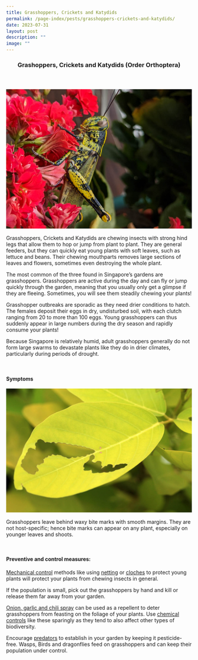 ```yaml
---
title: Grasshoppers, Crickets and Katydids
permalink: /page-index/pests/grasshoppers-crickets-and-katydids/
date: 2023-07-31
layout: post
description: ""
image: ""
---
```

<header>
	<h3>Grashoppers, Crickets and Katydids (Order Orthoptera)</h3>
</header>

<section>
	<img title="Photo by Victoria Lim." src="/images/Biodiversity/Grasshopper_JacChua.jpg">
	<p>Grasshoppers, Crickets and Katydids are chewing insects with strong hind legs that allow them to hop or jump from plant to plant. They are general feeders, but they can quickly eat young plants with soft leaves, such as lettuce and beans. Their chewing mouthparts removes large sections of leaves and flowers, sometimes even destroying the whole plant.</p>
	<p>The most common of the three found in Singapore’s gardens are grasshoppers. Grasshoppers are active during the day and can fly or jump quickly through the garden, meaning that you usually only get a glimpse if they are fleeing. Sometimes, you will see them steadily chewing your plants!</p>
	<p>Grasshopper outbreaks are sporadic as they need drier conditions to hatch. The females deposit their eggs in dry, undisturbed soil, with each clutch ranging from 20 to more than 100 eggs. Young grasshoppers can thus suddenly appear in large numbers during the dry season and rapidly consume your plants!</p>
	<p>Because Singapore is relatively humid, adult grasshoppers generally do not form large swarms to devastate plants like they do in drier climates, particularly during periods of drought.</p>
	<br>
</section>

<section>
	<h4>Symptoms</h4>
		<img title="Photo by Victoria Lim." src="/images/Biodiversity/grasshopper%20damage%20on%20dendrolobium%20'aurea'%20-%20ppn%20(1)victorialim.jpg">
		<p>Grasshoppers leave behind waxy bite marks with smooth margins. They are not host-specific; hence bite marks can appear on any plant, especially on younger leaves and shoots.</p>
	<br>
</section>

<section>
	<h4>Preventive and control measures:</h4>
			<p><a href="/page-index/horticulture-techniques/pest-control/#mechanical_control">Mechanical control</a> methods like using <a href="/page-index/hardscapes/netting/">netting</a> or <a href="/page-index/horticulture-techniques/cloches/">cloches</a> to protect young plants  will protect your plants from chewing insects in general.</p>
		<p>If the population is small, pick out the grasshoppers by hand and kill or release them far away from your garden.</p>
		<p><a href="/page-index/horticulture-techniques/pest-control/#chemical_control">Onion, garlic and chili spray</a> can be used as a repellent to deter grasshoppers from feasting on the foliage of your plants. Use <a href="/page-index/horticulture-techniques/pest-control/#chemical_control">chemical controls</a> like these sparingly as they tend to also affect other types of biodiversity.</p>
	<p>Encourage <a href="/page-index/biodiversity/predators/">predators</a> to establish in your garden by keeping it pesticide-free. Wasps, Birds and dragonflies feed on grasshoppers and can keep their population under control.</p>
	<br>
</section>